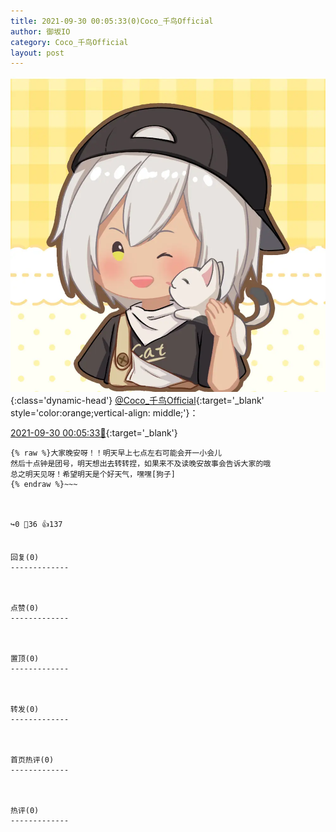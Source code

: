 ```yaml
---
title: 2021-09-30 00:05:33(0)Coco_千鸟Official
author: 御坂IO
category: Coco_千鸟Official
layout: post
---
```


![img](/images/85e485bc0dbd0cde4d15f24d7cffe9704618ad10.jpg){:class='dynamic-head'}
[@Coco_千鸟Official](https://space.bilibili.com/1891728206/dynamic){:target='_blank' style='color:orange;vertical-align: middle;'}：

[2021-09-30 00:05:33🔗](https://t.bilibili.com/575925620860288885){:target='_blank'}

~~~
{% raw %}大家晚安呀！！明天早上七点左右可能会开一小会儿
然后十点钟是团号，明天想出去转转捏，如果来不及读晚安故事会告诉大家的哦
总之明天见呀！希望明天是个好天气，嘿嘿[狗子]
{% endraw %}~~~



↪️0 💬36 👍137


回复(0)
-------------



点赞(0)
-------------



置顶(0)
-------------



转发(0)
-------------



首页热评(0)
-------------



热评(0)
-------------



